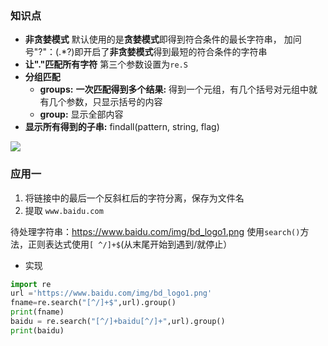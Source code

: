 ### 知识点
- **非贪婪模式**
默认使用的是**贪婪模式**即得到符合条件的最长字符串，
加问号"?"：(.*?)即开启了**非贪婪模式**得到最短的符合条件的字符串
- **让"."匹配所有字符**
第三个参数设置为`re.S`
- **分组匹配**
  - **groups:** 
**一次匹配得到多个结果:** 得到一个元组，有几个括号对元组中就有几个参数，只显示括号的内容
  - **group:** 显示全部内容
- **显示所有得到的子串:** findall(pattern, string, flag)

![](http://upload-images.jianshu.io/upload_images/3022282-f1b604e5fa573c16.png?imageMogr2/auto-orient/strip%7CimageView2/2/w/1240)


### 应用一
1. 将链接中的最后一个反斜杠后的字符分离，保存为文件名
2. 提取 `www.baidu.com`

待处理字符串：https://www.baidu.com/img/bd_logo1.png
使用`search()`方法，正则表达式使用`[ ^/]+$`(从末尾开始到遇到/就停止）


* 实现
```python
import re
url ='https://www.baidu.com/img/bd_logo1.png'
fname=re.search("[^/]+$",url).group()
print(fname)
baidu = re.search("[^/]+baidu[^/]+",url).group()
print(baidu)
```
